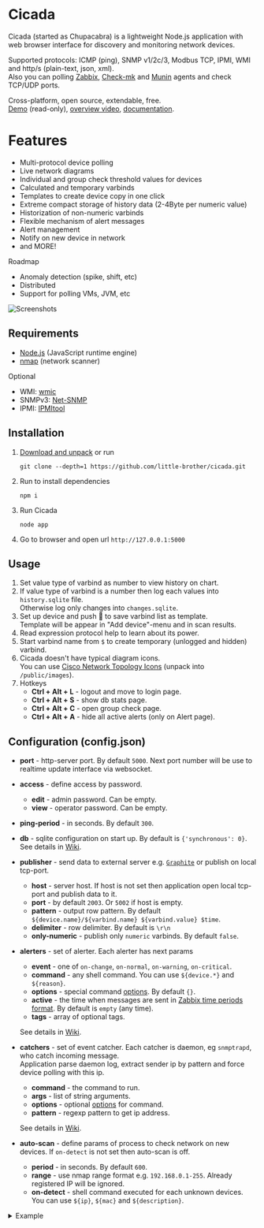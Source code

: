# Cicada

Cicada (started as Chupacabra) is a lightweight Node.js application with web browser interface for discovery and monitoring network devices.

Supported protocols: ICMP (ping), SNMP v1/2c/3, Modbus TCP, IPMI, WMI and http/s (plain-text, json, xml).<br>
Also you can polling [Zabbix](http://www.zabbix.com/download), [Check-mk](https://mathias-kettner.de/checkmk_linuxagent.html) and [Munin](https://github.com/munin-monitoring/munin-c) agents and check TCP/UDP ports.

Cross-platform, open source, extendable, free.<br>
[Demo](http://77.37.160.20:5000/) (read-only), [overview video](https://www.youtube.com/watch?v=yJHko7AQFCM), 
[documentation](https://github.com/little-brother/cicada/wiki).

# Features
* Multi-protocol device polling
* Live network diagrams
* Individual and group check threshold values for devices
* Calculated and temporary varbinds
* Templates to create device copy in one click
* Extreme compact storage of history data (2-4Byte per numeric value)
* Historization of non-numeric varbinds
* Flexible mechanism of alert messages
* Alert management
* Notify on new device in network
* and MORE!

Roadmap
* Anomaly detection (spike, shift, etc)
* Distributed
* Support for polling VMs, JVM, etc

![Screenshots](http://little-brother.ru/images/cicada2.gif)<br>

## Requirements
* [Node.js](https://nodejs.org/en/download/) (JavaScript runtime engine)
* [nmap](https://nmap.org/download.html) (network scanner)

Optional
* WMI: [wmic](https://www.krenger.ch/blog/wmi-commands-from-linux/)
* SNMPv3: [Net-SNMP](http://www.net-snmp.org/)
* IPMI: [IPMItool](https://sourceforge.net/projects/ipmitool/)

## Installation
1. [Download and unpack](https://github.com/little-brother/cicada/archive/master.zip) or run
   ```
   git clone --depth=1 https://github.com/little-brother/cicada.git
   ``` 
2. Run to install dependencies
   ```
   npm i
   ```
3. Run Cicada
   ```
   node app
   ```
4. Go to browser and open url `http://127.0.0.1:5000`

## Usage
1. Set value type of varbind as number to view history on chart.
2. If value type of varbind is a number then log each values into `history.sqlite` file.<br> 
   Otherwise log only changes into `changes.sqlite`.	
3. Set up device and push &#128190; to save varbind list as template.<br>
   Template will be appear in "Add device"-menu and in scan results.
4. Read expression protocol help to learn about its power.
5. Start varbind name from `$` to create temporary (unlogged and hidden) varbind.
6. Cicada doesn't have typical diagram icons.<br> 
   You can use [Cisco Network Topology Icons](https://www.cisco.com/c/dam/en_us/about/ac50/ac47/3015_jpeg.zip) (unpack into `/public/images`). 
7. Hotkeys
    * **Ctrl + Alt + L** - logout and move to login page.	
    * **Ctrl + Alt + S** - show db stats page.	
    * **Ctrl + Alt + C** - open group check page.	
    * **Ctrl + Alt + A** - hide all active alerts (only on Alert page).

## Configuration (config.json)

* **port** - http-server port. By default `5000`. Next port number will be use to realtime update interface via websocket.

* **access** - define access by password.
  * **edit** - admin password. Can be empty.
  * **view** - operator password. Can be empty. 
  
* **ping-period** - in seconds. By default `300`.

* **db** - sqlite configuration on start up. By default is `{'synchronous': 0}`. See details in [Wiki](https://github.com/little-brother/cicada/wiki/English).

* **publisher** - send data to external server e.g. [`Graphite`](https://graphiteapp.org/) or publish on local tcp-port.
  * **host** - server host. If host is not set then application open local tcp-port and publish data to it.
  * **port** - by default `2003`. Or `5002` if host is empty.	
  * **pattern** - output row pattern. By default `${device.name}/${varbind.name} ${varbind.value} $time`.
  * **delimiter** - row delimiter. By default is `\r\n`
  * **only-numeric** - publish only `numeric` varbinds. By default `false`.	

* **alerters** - set of alerter. Each alerter has next params
  * **event** - one of `on-change`, `on-normal`, `on-warning`, `on-critical`.<br>
  * **command** - any shell command. You can use `${device.*}` and `${reason}`.
  * **options** - special command [options](https://nodejs.org/api/child_process.html#child_process_child_process_exec_command_options_callback). By default `{}`.	
  * **active** - the time when messages are sent in [Zabbix time periods format](https://www.zabbix.com/documentation/3.0/manual/appendix/time_period). By default is `empty` (any time).
  * **tags** - array of optional tags.
  
  See details in [Wiki](https://github.com/little-brother/cicada/wiki/English).
 
* **catchers** - set of event catcher. Each catcher is daemon, eg `snmptrapd`, who catch incoming message.<br>
  Application parse daemon log, extract sender ip by pattern and force device polling with this ip.
  * **command** - the command to run.
  * **args** - list of string arguments.
  * **options** - optional [options](https://nodejs.org/api/child_process.html#child_process_child_process_spawn_command_args_options) for command.
  * **pattern** - regexp pattern to get ip address.
    
  See details in [Wiki](https://github.com/little-brother/cicada/wiki/English).

* **auto-scan** - define params of process to check network on new devices. If `on-detect` is not set then auto-scan is off.
  * **period** - in seconds. By default `600`.
  * **range** - use nmap range format e.g. `192.168.0.1-255`. Already registered IP will be ignored.
  *	**on-detect** - shell command executed for each unknown devices. You can use `${ip}`, `${mac}` and `${description}`.
  
<details>
<summary>Example</summary>
<pre>
{
  "port": 5000,
  "access": {
    "edit": "mypassword",
    "view": ""
  },
  "ping-period": 300,
  "alerters": {
    "default": {
      "event": "on-change",
      "command": "echo %TIME ${device.name} ${reason} >> 1.txt"
    },
    "EMAIL": {
      "event": "on-critical",
      "command": "sendmail some@mail.com Device ${device.name} is down!"
      "active": "1-5,9:00-19:00",
      "tags": ["CRITICAL","DB"]
    }
  },
  "db": {
    "synchronous": 0,
    "cache_size": 4000,
      "query1": "pragma defer_foreign_keys = 0",
      "query2": "pragma cache_size = 4000"
  },
  "auto-scan": {
    "period": 600,
    "range": "192.168.0.1-255",
    "on-detect": {
      "command": "mail -s "New ${ip} found" user@example.com < /dev/null",
      "options": {}
    }
  },
  "publisher": {
    "port": 2000,
    "pattern": "${device.name}/${varbind.name} ${varbind.value} $time"
  }
}
</pre>
</details>